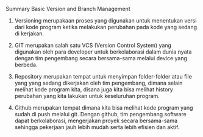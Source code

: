 Summary Basic Version and Branch Management 

1. Versioning merupakaan proses yang digunakan untuk menentukan versi dari kode program ketika melakukan perubahan pada kode yang sedang di kerjakan.

2. GIT merupakan salah satu VCS (Version Control System) yang digunakan oleh para developer untuk berkolaborasi dalam dunia nyata dengan tim pengembang secara bersama-sama melalui device yang berbeda.

3. Repository merupakan tempat untuk menyimpan folder-folder atau file yang yang sedang dikerjakan oleh tim pengembang, dimana selain melihat kode program kita, disana juga kita bisa melihat history perubahan yang kita lakukan untuk keseluruhan program.

4. Github merupakan tempat dimana kita bisa melihat kode program yang sudah di push melalui git. Dengan github, tim pengembang software dapat berkolaborasi, mengerjakan proyek secara bersama-sama sehingga pekerjaan jauh lebih mudah serta lebih efisien dan aktif.